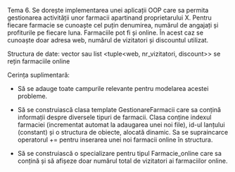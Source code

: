 Tema 6. 
Se dorește implementarea unei aplicații OOP care sa permita gestionarea activității unor farmacii apartinand proprietarului X. Pentru fiecare farmacie se cunoaște cel puțin denumirea, numărul de angajați și profiturile pe fiecare luna. Farmaciile pot fi și online. În acest caz se cunoaște doar adresa web, numărul de vizitatori și discountul utilizat. 

Structura de date: vector sau list <tuple<web, nr_vizitatori, discount>> se rețin farmaciile online 

 

Cerința suplimentară:  

- Să se adauge toate campurile relevante pentru modelarea acestei probleme. 

- Să se construiască clasa template GestionareFarmacii care sa conțină informații despre diversele tipuri de farmacii. Clasa conține indexul farmaciei (incrementat automat la adaugarea unei noi file), id-ul lanțului (constant) și o structura de obiecte, alocată dinamic. Sa se supraincarce operatorul += pentru inserarea unei noi farmacii online în structura. 

- Să se construiască o specializare pentru tipul Farmacie_online care sa conțină și să afișeze doar numărul total de vizitatori ai farmaciilor online.  
